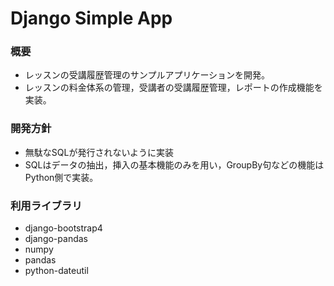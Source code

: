 # Django Simple App

### 概要
- レッスンの受講履歴管理のサンプルアプリケーションを開発。
- レッスンの料金体系の管理，受講者の受講履歴管理，レポートの作成機能を実装。

### 開発方針
- 無駄なSQLが発行されないように実装
- SQLはデータの抽出，挿入の基本機能のみを用い，GroupBy句などの機能はPython側で実装。

### 利用ライブラリ
- django-bootstrap4
- django-pandas
- numpy
- pandas
- python-dateutil
